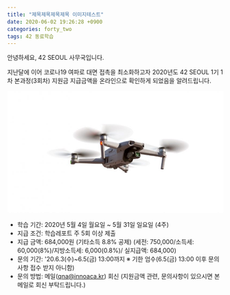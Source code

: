 ```yaml
---
title: "제목제목제목제목 이미지테스트"
date: 2020-06-02 19:26:28 +0900
categories: forty_two
tags: 42 동료학습
---
```

안녕하세요, 42 SEOUL 사무국입니다.

지난달에 이어 코로나19 여파로 대면 접촉을 최소화하고자 2020년도 42 SEOUL 1기 1차 본과정(3회차) 지원금 지급금액을 온라인으로 확인하게 되었음을 알려드립니다.

![Mavic-Air-2-5-800x450](/assets/Mavic-Air-2-5-800x450_yi358wh3a.jpg)

 * 학습 기간: 2020년 5월 4일 월요일 ~ 5월 31일 일요일 (4주)
 * 지급 조건: 학습레포트 주 5회 이상 제출
 * 지급 금액: 684,000원 (기타소득 8.8% 공제)
  (세전: 750,000/소득세: 60,000(8%)/지방소득세: 6,000(0.8%)/ 실지급액: 684,000)
 * 문의 기간: '20.6.3(수)~6.5(금) 13:00까지  ※ 기한 엄수(6.5(금) 13:00 이후 문의사항 접수 받지 아니함)
 * 문의 방법: 메일(qna@innoaca.kr) 회신
(지원금액 관련, 문의사항이 있으시면 본 메일로 회신 부탁드립니다.)
